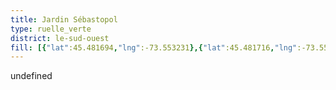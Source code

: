 ```yaml
---
title: Jardin Sébastopol
type: ruelle_verte
district: le-sud-ouest
fill: [{"lat":45.481694,"lng":-73.553231},{"lat":45.481716,"lng":-73.555999}]
---
```


undefined
